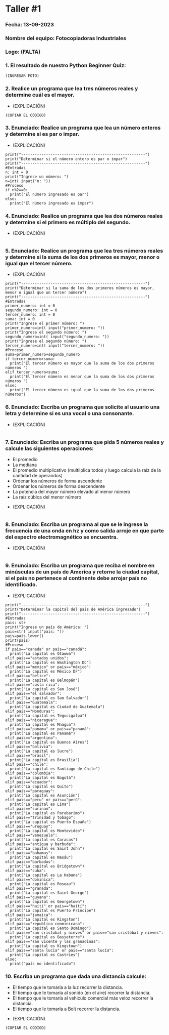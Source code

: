 # Taller #1
### Fecha:  13-09-2023
### **Nombre del equipo:** Fotocopiadoras Industriales
### **Logo:** (FALTA)
### 1. El resultado de nuestro Python Beginner Quiz:
    (INGRESAR FOTO)
### 2. Realice un programa que lea tres números reales y determine cuál es el mayor.
* (EXPLICACIÓN)
```pseudocode
(COPIAR EL CÓDIGO)
```
### 3. Enunciado: Realice un programa que lea un número enteros y determine si es par o impar.
* (EXPLICACIÓN)
```pseudocode
print("-------------------------------------------------------")
print("Determinar si el número entero es par o impar")
print("-------------------------------------------------------")
#Entradas
n: int = 0
print("Ingrese un número: ")
n=int( input("n: "))
#Proceso
if n%2==0:
  print("El número ingresado es par")
else:
  print("El número ingresado es impar")
```
### 4. Enunciado: Realice un programa que lea dos números reales y determine si el primero es múltiplo del segundo.
* (EXPLICACIÓN)
```pseudocode

```
### 5. Enunciado: Realice un programa que lea tres números reales y determine si la suma de los dos primeros es mayor, menor o igual que el tercer número.
* (EXPLICACIÓN)
```pseudocode
print("-------------------------------------------------------")
print("Determinar si la suma de los dos primeros números es mayor, menor o igual que un tercer número")
print("-------------------------------------------------------")
#Entradas
primer_numero: int = 0
segundo_numero: int = 0
tercer_numero: int = 0
suma: int = 0
print("Ingrese el primer número: ")
primer_numero=int( input("primer_numero: "))
print("Ingrese el segundo número: ")
segundo_numero=int( input("segundo_numero: "))
print("Ingrese el segundo número: ")
tercer_numero=int( input("tercer_numero: "))
#Proceso
suma=primer_numero+segundo_numero
if tercer_numero>suma:
  print("El tercer número es mayor que la suma de los dos primeros números ")
elif tercer_numero<suma:
  print("El tercer número es menor que la suma de los dos primeros números ")
else:
  print("El tercer número es igual que la suma de los dos primeros números")
```
### 6. Enunciado: Escriba un programa que solicite al usuario una letra y determine si es una vocal o una consonante.
* (EXPLICACIÓN)
```pseudocode

```
### 7. Enunciado: Escriba un programa que pida 5 números reales y calcule las siguientes operaciones:
- El promedio
- La mediana
- El promedio multiplicativo (multilplica todos y luego calcula la raíz de la cantidad de operandos)
- Ordenar los números de forma ascendente
- Ordenar los números de forma descendente
- La potencia del mayor número elevado al menor número
- La raíz cúbica del menor número
* (EXPLICACIÓN)
```pseudocode

```
### 8. Enunciado: Escriba un programa al que se le ingrese la frecuencia de una onda en hz y como salida arroje en que parte del espectro electromagnético se encuentra.
* (EXPLICACIÓN)
```pseudocode

```
### 9. Enunciado: Escriba un programa que reciba el nombre en minúsculas de un país de America y retorne la ciudad capital, si el país no pertenece al continente debe arrojar país no identificado.
* (EXPLICACIÓN)
```pseudocode
print("-------------------------------------------------------")
print("Determinar la capital del pais de América ingresado")
print("-------------------------------------------------------")
#Entradas
pais: str
print("Ingrese un país de América: ")
pais=str( input("pais: "))
pais=pais.lower()
print(pais)
#Proceso
if pais=="canada" or pais=="canadá":
  print("La capital es Otawwa")
elif pais=="estados unidos":
  print("La capital es Washington DC")
elif pais=="mexico" or pais=="méxico":
  print("La capital es México DF")
elif pais=="belice":
  print("La capital es Belmopán")
elif pais=="costa rica":
  print("La capital es San José")
elif pais=="el salvador":
  print("La capital es San Salvador")
elif pais=="Guatemala":
  print("La capital es Ciudad de Guatemala")
elif pais=="Honduras":
  print("La capital es Tegucigalpa")
elif pais=="nicaragua":
  print("La capital es Mnagua")
elif pais=="panama" or pais=="panamá":
  print("La capital es Panamá")
elif pais=="argentina":
  print("La capital es Buenos Aires")
elif pais=="bolivia":
  print("La capital es Sucre")
elif pais=="brasil":
  print("La capital es Brasilia")
elif pais=="chile":
  print("La capital es Santiago de Chile")
elif pais=="colombia":
  print("La capital es Bogotá")
elif pais=="ecuador":
  print("La capital es Quito")
elif pais=="paraguay":
  print("La capital es Asunción")
elif pais=="peru" or pais=="perú":
  print("La capital es Lima")
elif pais=="surinam":
  print("La capital es Parabarimo")
elif pais=="trinidad y tobago":
  print("La capital es Puerto España")
elif pais=="uruguay":
  print("La capital es Montevideo")
elif pais=="venezuela":
  print("La capital es Caracas")
elif pais=="antigua y barbuda":
  print("La capital es Saint John")
elif pais=="bahamas":
  print("La capital es Nasáu")
elif pais=="barbados":
  print("La capital es Bridgetown")
elif pais=="cuba":
  print("La capital es La Habana")
elif pais=="dominica":
  print("La capital es Roseau")
elif pais=="granada":
  print("La capital es Saint George")
elif pais=="guyana":
  print("La capital es Georgetown")
elif pais=="haiti" or pais=="haití":
  print("La capital es Puerto Príncipe")
elif pais=="jamaica":
  print("La capital es Kingston")
elif pais=="republica conminicana":
  print("La capital es Santo Domingo")
elif pais=="san cristobal y nieves" or pais=="san cristóbal y nieves":
  print("La capital es Basseterre")
elif pais=="san vicente y las granadinas":
  print("La capital es Kingstown")
elif pais=="santa lucia" or pais=="santa lucía":
  print("La capital es Castries")
else:
  print("país no identificado")
```
### 10. Escriba un programa que dada una distancia calcule:
- El tiempo que le tomaría a la luz recorrer la distancia.
- El tiempo que le tomaría al sonido (en el aire) recorrer la distancia.
- El tiempo que le tomaría al vehiculo comercial más veloz recorrer la distancia.
- El tiempo que le tomaría a Bolt recorrer la distancia.
* (EXPLICACIÓN)
```pseudocode
(COPIAR EL CÓDIGO)
```
